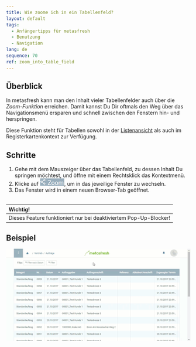 ```yaml
---
title: Wie zoome ich in ein Tabellenfeld?
layout: default
tags:
  - Anfängertipps für metasfresh
  - Benutzung
  - Navigation
lang: de
sequence: 70
ref: zoom_into_table_field
---
```


## Überblick
In metasfresh kann man den Inhalt vieler Tabellenfelder auch über die *Zoom-Funktion* erreichen. Damit kannst Du Dir oftmals den Weg über das Navigationsmenü ersparen und schnell zwischen den Fenstern hin- und herspringen.

Diese Funktion steht für Tabellen sowohl in der [Listenansicht](Ansichten#listenansicht) als auch im Registerkartenkontext zur Verfügung.

## Schritte
1. Gehe mit dem Mauszeiger über das Tabellenfeld, zu dessen Inhalt Du springen möchtest, und öffne mit einem Rechtsklick das Kontextmenü.
1. Klicke auf ![](assets/zoom_into_context.png), um in das jeweilige Fenster zu wechseln.
1. Das Fenster wird in einem neuen Browser-Tab geöffnet.
<br><br>

| **Wichtig!** |
| :--- |
| Dieses Feature funktioniert nur bei deaktiviertem Pop-Up-Blocker! |

## Beispiel
![](assets/zoomen_in_tabellenfeld.gif)
